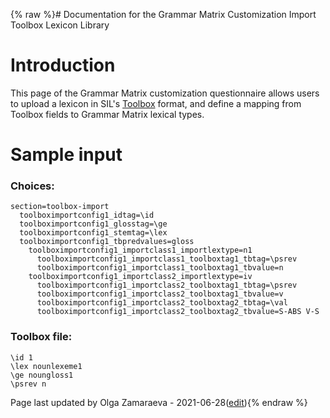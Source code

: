 {% raw %}# Documentation for the Grammar Matrix Customization Import Toolbox Lexicon Library

# Introduction

This page of the Grammar Matrix customization questionnaire allows users
to upload a lexicon in SIL's
[Toolbox](http://www.sil.org/computing/toolbox/index.htm) format, and
define a mapping from Toolbox fields to Grammar Matrix lexical types.

# Sample input

### Choices:

```
section=toolbox-import
  toolboximportconfig1_idtag=\id
  toolboximportconfig1_glosstag=\ge
  toolboximportconfig1_stemtag=\lex
  toolboximportconfig1_tbpredvalues=gloss
    toolboximportconfig1_importclass1_importlextype=n1
      toolboximportconfig1_importclass1_toolboxtag1_tbtag=\psrev
      toolboximportconfig1_importclass1_toolboxtag1_tbvalue=n
    toolboximportconfig1_importclass2_importlextype=iv
      toolboximportconfig1_importclass2_toolboxtag1_tbtag=\psrev
      toolboximportconfig1_importclass2_toolboxtag1_tbvalue=v
      toolboximportconfig1_importclass2_toolboxtag2_tbtag=\val
      toolboximportconfig1_importclass2_toolboxtag2_tbvalue=S-ABS V-S
```

### Toolbox file:

```
\id 1
\lex nounlexeme1
\ge noungloss1
\psrev n
```

Page last updated by Olga Zamaraeva - 2021-06-28([edit](https://github.com/delph-in/docs/wiki/MatrixDoc_ImportToolboxLexicon/_edit)){% endraw %}